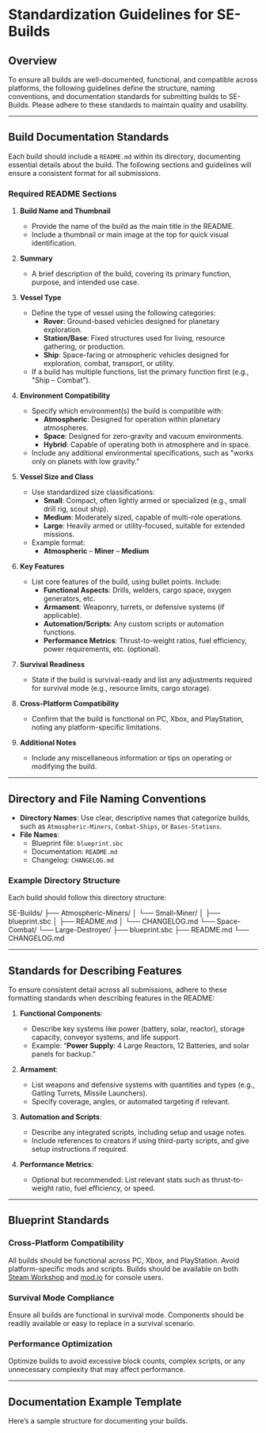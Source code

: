 # Standardization Guidelines for SE-Builds

## Overview
To ensure all builds are well-documented, functional, and compatible across platforms, the following guidelines define the structure, naming conventions, and documentation standards for submitting builds to SE-Builds. Please adhere to these standards to maintain quality and usability.

---

## Build Documentation Standards

Each build should include a `README.md` within its directory, documenting essential details about the build. The following sections and guidelines will ensure a consistent format for all submissions.

### Required README Sections

1. **Build Name and Thumbnail**
   - Provide the name of the build as the main title in the README.
   - Include a thumbnail or main image at the top for quick visual identification.

2. **Summary**
   - A brief description of the build, covering its primary function, purpose, and intended use case.

3. **Vessel Type**
   - Define the type of vessel using the following categories:
     - **Rover**: Ground-based vehicles designed for planetary exploration.
     - **Station/Base**: Fixed structures used for living, resource gathering, or production.
     - **Ship**: Space-faring or atmospheric vehicles designed for exploration, combat, transport, or utility.
   - If a build has multiple functions, list the primary function first (e.g., "Ship – Combat").

4. **Environment Compatibility**
   - Specify which environment(s) the build is compatible with:
     - **Atmospheric**: Designed for operation within planetary atmospheres.
     - **Space**: Designed for zero-gravity and vacuum environments.
     - **Hybrid**: Capable of operating both in atmosphere and in space.
   - Include any additional environmental specifications, such as "works only on planets with low gravity."

5. **Vessel Size and Class**
   - Use standardized size classifications:
     - **Small**: Compact, often lightly armed or specialized (e.g., small drill rig, scout ship).
     - **Medium**: Moderately sized, capable of multi-role operations.
     - **Large**: Heavily armed or utility-focused, suitable for extended missions.
   - Example format:
     - **Atmospheric** – **Miner** – **Medium**

6. **Key Features**
   - List core features of the build, using bullet points. Include:
     - **Functional Aspects**: Drills, welders, cargo space, oxygen generators, etc.
     - **Armament**: Weaponry, turrets, or defensive systems (if applicable).
     - **Automation/Scripts**: Any custom scripts or automation functions.
     - **Performance Metrics**: Thrust-to-weight ratios, fuel efficiency, power requirements, etc. (optional).

7. **Survival Readiness**
   - State if the build is survival-ready and list any adjustments required for survival mode (e.g., resource limits, cargo storage).

8. **Cross-Platform Compatibility**
   - Confirm that the build is functional on PC, Xbox, and PlayStation, noting any platform-specific limitations.

9. **Additional Notes**
   - Include any miscellaneous information or tips on operating or modifying the build.

---

## Directory and File Naming Conventions

- **Directory Names**: Use clear, descriptive names that categorize builds, such as `Atmospheric-Miners`, `Combat-Ships`, or `Bases-Stations`.
- **File Names**: 
   - Blueprint file: `blueprint.sbc`
   - Documentation: `README.md`
   - Changelog: `CHANGELOG.md`

### Example Directory Structure
Each build should follow this directory structure:

SE-Builds/
├── Atmospheric-Miners/
│   └── Small-Miner/
│       ├── blueprint.sbc
│       ├── README.md
│       └── CHANGELOG.md
└── Space-Combat/
    └── Large-Destroyer/
        ├── blueprint.sbc
        ├── README.md
        └── CHANGELOG.md

---

## Standards for Describing Features

To ensure consistent detail across all submissions, adhere to these formatting standards when describing features in the README:

1. **Functional Components**:
   - Describe key systems like power (battery, solar, reactor), storage capacity, conveyor systems, and life support.
   - Example: “**Power Supply**: 4 Large Reactors, 12 Batteries, and solar panels for backup.”

2. **Armament**:
   - List weapons and defensive systems with quantities and types (e.g., Gatling Turrets, Missile Launchers).
   - Specify coverage, angles, or automated targeting if relevant.

3. **Automation and Scripts**:
   - Describe any integrated scripts, including setup and usage notes.
   - Include references to creators if using third-party scripts, and give setup instructions if required.

4. **Performance Metrics**:
   - Optional but recommended: List relevant stats such as thrust-to-weight ratio, fuel efficiency, or speed.

---

## Blueprint Standards

### Cross-Platform Compatibility
All builds should be functional across PC, Xbox, and PlayStation. Avoid platform-specific mods and scripts. Builds should be available on both [Steam Workshop](https://steamcommunity.com/workshop/browse/?appid=244850) and [mod.io](https://mod.io/g/spaceengineers) for console users.

### Survival Mode Compliance
Ensure all builds are functional in survival mode. Components should be readily available or easy to replace in a survival scenario.

### Performance Optimization
Optimize builds to avoid excessive block counts, complex scripts, or any unnecessary complexity that may affect performance.

---

## Documentation Example Template

Here’s a sample structure for documenting your builds.

